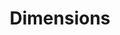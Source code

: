 ---
bigquery: https://console.cloud.google.com/bigquery?p=covid-19-dimensions-ai&page=table&d=data&t=publications
contributors: Digital Science, https://www.digital-science.com/
cost: Free for personal, non-commercial use.
description: Dimensions contains more than 100 million publications, ranging from
  articles published in scholarly journals, books and book chapters, to preprints
  and conference proceedings. All publications are contextualized with linked data
  sets, funding, publications, patents, clinical trials, and policy documents. You
  can also view associated categories, funders, institutions, and researcher profiles.
documentation: https://docs.dimensions.ai/bigquery/index.html
last_edit: Mon, 04 Apr 2022 19:04:00 GMT
location: https://www.dimensions.ai/products/free/
maintained_by: Digital Science, https://www.digital-science.com/
schema_fields: '[''end_year'', ''associated_publication_id'', ''research_org_city_names'',
  ''open_access_categories'', ''filing_year'', ''original_abstract'', ''legal_status'',
  ''funding_amount'', ''funding_cny'', ''filing_date'', ''funding_details'', ''research_org_cities'',
  ''conditions'', ''editors'', ''cpc'', ''date_inserted'', ''categories'', ''expiration_date'',
  ''pages'', ''legal_events'', ''category_for'', ''metrics'', ''citations_count'',
  ''current_assignee_orgs'', ''funder_org_state_codes'', ''mesh_terms'', ''funding_nzd'',
  ''doi'', ''date_online'', ''interventions'', ''year'', ''established'', ''phase'',
  ''date'', ''publisher'', ''associated_publication_arxiv_id'', ''funding_chf'', ''embargo_date'',
  ''category_hra'', ''description'', ''reference_ids'', ''research_orgs'', ''category_rcdc'',
  ''category_icrp_ct'', ''family_id'', ''funder_org'', ''ipcr'', ''wikipedia_url'',
  ''journal'', ''concepts'', ''volume'', ''start_year'', ''gender'', ''clinical_trial_ids'',
  ''types'', ''book_title'', ''mesh_headings'', ''funder_countries'', ''publication_year'',
  ''email_address'', ''publication_ids'', ''researcher_ids'', ''funder_org_cities'',
  ''citation_string'', ''category_uoa'', ''research_org_state_names'', ''repository_name'',
  ''date_print'', ''associated_publication_pmid'', ''organisation_details'', ''application_number'',
  ''priority_date'', ''expiration_year'', ''type'', ''parent_id'', ''license'', ''external_ids'',
  ''isbn'', ''funding_jpy'', ''citations'', ''funding_usd'', ''granted_year'', ''research_org_country_names'',
  ''funding_eur'', ''assignee_orgs'', ''category_hrcs_hc'', ''filing_status'', ''conference'',
  ''original_assignee'', ''priority_year'', ''research_org_countries'', ''funding_currency'',
  ''funding_gbp'', ''brief_title'', ''registry'', ''subtitles'', ''aliases'', ''funder_org_countries'',
  ''repository_url'', ''funder_orgs'', ''current_assignee'', ''category_sdg'', ''address'',
  ''proceedings_title'', ''end_date'', ''status'', ''associated_publication_doi'',
  ''journal_lists'', ''acronym'', ''name'', ''supporting_grant_ids'', ''language'',
  ''relationships'', ''eisbn'', ''funding_aud'', ''date_modified'', ''category_hrcs_rac'',
  ''publication_date'', ''kind'', ''book_series_title'', ''grant_number'', ''pmcid'',
  ''resulting_publication_ids'', ''id'', ''open_access_categories_v2'', ''research_org_state_codes'',
  ''assignee_countries'', ''start_date'', ''acknowledgements'', ''category_bra'',
  ''associated_grant_ids'', ''abstract'', ''original_assignee_orgs'', ''family_members_ids'',
  ''original_assignee_countries'', ''jurisdiction'', ''foa_number'', ''original_title'',
  ''created_date'', ''pmid'', ''inventor_names'', ''title'', ''funding_cad'', ''resulting_publication_doi'',
  ''date_normal'', ''issue'', ''arxiv_id'', ''altmetrics'', ''labels'', ''granted_date'',
  ''investigators'', ''linkout'', ''active_years'', ''repository_id'', ''cited_by_ids'',
  ''authors'', ''patent_ids'', ''current_assignee_countries'', ''category_icrp_cso'',
  ''date_imported_gbq'', ''acronyms'', ''source_id'', ''family_count'', ''links'',
  ''funder_org_acronyms'']'
shortname: dimensions
tags:
- scholarly literature
- patents
- funding
- clinical trials
- academic profiles
terms_of_use: 'Use of both the Dimensions COVID-19 dataset and full Dimensions dataset
  are subject to the Dimensions Terms of use: https://www.dimensions.ai/policies-terms-legal '
title: Dimensions
uuid: dcff88bd-fe6b-4fdb-8159-809bf9d7bc1c
---
